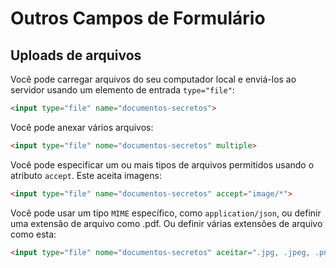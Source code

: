 # Outros Campos de Formulário

## Uploads de arquivos

Você pode carregar arquivos do seu computador local e enviá-los ao servidor usando um elemento de entrada `type="file"`:

```html
<input type="file" name="documentos-secretos">
```

Você pode anexar vários arquivos:

```html
<input type="file" nome="documentos-secretos" multiple>
```

Você pode especificar um ou mais tipos de arquivos permitidos usando o atributo `accept`. Este aceita imagens:

```html
<input type="file" name="documentos-secretos" accept="image/*">
```

Você pode usar um tipo `MIME` específico, como `application/json`, ou definir uma extensão de arquivo como .pdf. Ou definir várias extensões de arquivo como esta:

```html
<input type="file" nome="documentos-secretos" aceitar=".jpg, .jpeg, .png">
```
